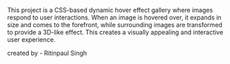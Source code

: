 This project is a CSS-based dynamic hover effect gallery where images respond to user interactions. When an image is hovered over, it expands in size and comes to the forefront, while surrounding images are transformed to provide a 3D-like effect. This creates a visually appealing and interactive user experience.

created by - Ritinpaul Singh